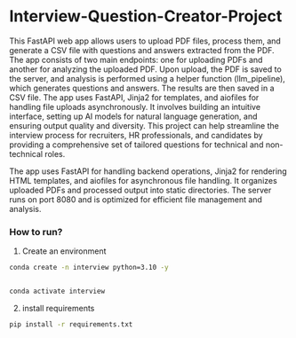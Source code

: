# Interview-Question-Creator-Project

This FastAPI web app allows users to upload PDF files, process them, and generate a CSV file with questions and answers extracted from the PDF. The app consists of two main endpoints: one for uploading PDFs and another for analyzing the uploaded PDF. Upon upload, the PDF is saved to the server, and analysis is performed using a helper function (llm_pipeline), which generates questions and answers. The results are then saved in a CSV file. The app uses FastAPI, Jinja2 for templates, and aiofiles for handling file uploads asynchronously. It involves building an intuitive interface, setting up AI models for natural language generation, and ensuring output quality and diversity. This project can help streamline the interview process for recruiters, HR professionals, and candidates by providing a comprehensive set of tailored questions for technical and non-technical roles.

The app uses FastAPI for handling backend operations, Jinja2 for rendering HTML templates, and aiofiles for asynchronous file handling. It organizes uploaded PDFs and processed output into static directories. The server runs on port 8080 and is optimized for efficient file management and analysis.

### How to run?

1. Create an environment

```bash
conda create -n interview python=3.10 -y


conda activate interview

```

2. install requirements

```bash
pip install -r requirements.txt
```
